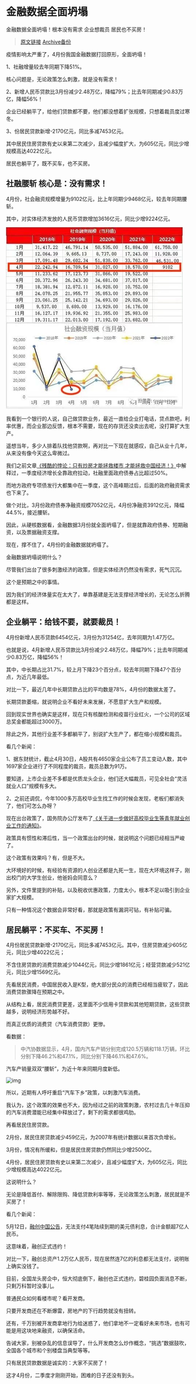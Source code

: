 # 金融数据全面坍塌

金融数据全面坍塌！根本没有需求 企业想裁员 居民也不买房！

> [原文链接](https://mp.weixin.qq.com/s/1BtaWmYtl6usa_jkkbYloA) [Archive备份](https://archive.ph/iqy9p)

疫情影响太严重了，4月份我国金融数据打回原形，全面坍塌！

1、社融增量较去年同期下降51%。

核心问题是，无论政策怎么刺激，就是没有需求！

2、新增人民币贷款比3月份减少2.48万亿，降幅79%；比去年同期减少0.83万亿，降幅56%！

企业已经躺平了，给他们贷款都不要，他们都没想着扩张规模，只想着裁员度过寒冬。

3、份居民贷款新增-2170亿元，同比多减7453亿元。

其中居民住房贷款有史以来第二次减少，且减少幅度扩大，为605亿元，同比少增规模高达4022亿元。

居民也躺平了，既不买车，也不买房。

## 社融腰斩 核心是：没有需求！

4月份，社会融资规模增量为9102亿元，比上年同期少9468亿元，较去年同期腰斩。

其中，对实体经济发放的人民币贷款增加3616亿元，同比少增9224亿元。

![img](imgs/社会融资规模.jpg)

我看到一个银行的人说，自己做贷款业务，最近一直给企业打电话，贷点款吧，利率优惠，而企业那边反馈，根本不需要，现在的存货还没卖出去呢，没打算扩大生产。

遥想当年，多少人排着队找他贷款啊，再对比一下现在就感叹，自己从业十几年，从来没有像今天这么卑微过。

我们之前文章[《残酷的悖论：只有炒房才能拯救楼市 才能拯救中国经济！》](https://www.163.com/dy/article/H4U1LAOR0539HG14.html)中解释过，一季度经济增长全靠政府拉动，社融里面政府债券占比超过50%。

而地方政府专项债发行大都集中在一季度，这个高峰期过后，后面的政府融资需求也下来了。

做个对比，3月份政府债券净融资规模7052亿元，4月份净融资3912亿元，降幅44.5%，接近腰斩。

因此，从硬核数据看，金融数据3月份就全面坍塌了，但是就靠政府债券、短期融资，以及票据融资支撑。

现在，撑不住了，4月份的金融数据就坍塌了。

金融数据坍塌说明什么？

尽管我们出台了很多刺激经济的政策，但是实体经济仍然没有需求，死气沉沉。

这个是预期之中的事情。

因为我们的经济体量实在太大了，单靠基建是无法支撑经济增长的，无论怎么折腾都是这样。

## 企业躺平：给钱不要，就要裁员！

4月份新增人民币贷款6454亿元，3月份为31254亿，去年同期为1.47万亿。

也就是说，4月新增人民币贷款比3月份减少2.48万亿，降幅79%；比去年同期减少0.83万亿，降幅56%！

其中，中长期占比31.7%，较上月下降23个百分点，较去年同期下降47个百分点，为近几年最低。

对比一下，最近几年中长期贷款占比的平均数是78%，4月份的数据太差了。

长期贷款萎缩，就说明企业不看好未来发展，不愿意扩大生产和规模。

回到现实世界也确实是这样，现在只有核酸检测和疫苗行业红火，一个公司的区域总奖金都能超过3000万。

除此之外，其他行业差不多都躺平了，别说扩大生产了，都在缩小规模和裁员。

看几个新闻：

1、据东财统计，截止4月30日，A股共有4650家企业公布了员工变动人数，其中1697家企业进行了不同程度的裁员，裁员总数为91万。

要知道，上市企业差不多都是优质龙头企业，他们还大幅裁员，可见全社会“灵活就业人口”规模有多大。

2、之前还调侃，今年1000多万高校毕业生找工作的时候会发现，老板们都消失了，他们可怎么办呀？

现在出台政策了，国务院办公厅发布了[《关于进一步做好高校毕业生等青年就业创业工作的通知》](http://www.gov.cn/zhengce/content/2022-05/13/content_5690111.htm)。

政策具有惯性和滞后性，当一个政策出台的时候，就说明这个问题已经相当严峻了。

这个政策有效果吗？有，但是不大。

大环境好的时候，有经验有资源的人创业还都是九死一生，现在大环境这样子，刚出校门的大学生创业，他爸妈会同意么？

另外，文件里提到的补贴，以及税收优惠政策，力度太小，根本不足以吸引到企业家扩大规模。

只有一种情况这个数据会非常好看，那就是政策有漏洞可钻，有补贴可骗。

## 居民躺平：不买车、不买房！

4月份居民贷款新增-2170亿元，同比多减7453亿元。其中，住房贷款减少605亿元，同比少增4022亿元；

不含住房贷款的消费贷款减少1044亿元，同比少增1861亿元；经营贷款减少521亿元，同比少增1569亿元。

先看居民消费，中国居民收入是K型，绝大部分民众的消费已经相当疲软了，因此消费贷款骤降在预期之中。

从结构上看，居民消费贷更差，这里面不少信用卡贷款和其他短期贷款，这些贷款越多，说明经济形势越不好。

而真正优质的消费贷（汽车消费贷款）更惨。

看数据：

>中汽协数据显示，4月，国内汽车产销分别完成120.5万辆和118.1万辆，环比分别下降46.2%和47.1%，同比分别下降46.1%和47.6%。

汽车产销量双双“腰斩”，为近十年来同期月度新低。

![img](2022年4月国内汽车市场销量情况.png)

所以，近期有人呼吁重启“汽车下乡”政策，以刺激汽车消费。

我认为，这个政策的效果也不大，因为经过之前的政策刺激，农村过去几十年压抑的汽车消费潜能已经集中释放过了，剩下的需求都很鸡肋。

再看居民住房贷款。

2月份，居民住房贷款减少459亿元，为2007年有统计数据以来首次负增长。

3月份，情况有所缓和，但是居民住房贷款仍然同比少增2500亿。

4月份，居民住房贷款有史以来第二次减少，且减少幅度扩大，为605亿元，同比少增规模高达4022亿元。

这说明什么？

无论是降低首付、解除限购、降低贷款利率等等，无论政策怎么刺激，居民就是不买房了！

看几个新闻：

5月12日，[融创中国公告](https://www.sunac.com.cn/upload/file/2022-05-12/e9968cd3-6f68-47c7-af2a-2a52b9ba43f0.pdf)，无法支付4笔陆续到期的美元债利息，合计金额超7亿人民币。

这意味着，融创正式违约！

对比一下，融创总资产1.2万亿人民币，现在居然连7亿的利息都无法支付，说明账上确实没钱了。

目前，全国龙头房企中，恒大彻底倒下，融创也正式违约，碧桂园负面消息不断，只剩万科暂时没事儿。

普通民众如何看楼市呢？看开发商。

只要开发商还在不断爆雷，房地产的下行趋势就没有扭转。

还有，千万别被开发商拿地行为给迷惑了，他们拿地不一定看好未来市场，也有可能是用这块地来融资，以确保活命。

告诫大家，别被杂乱的信息误导了，什么开发商怎么炒作概念，“挑选”数据鼓吹，全国各个城市和个别楼盘当典型等等。

只有居民贷款数据是诚实的：大家不买房了！

这才4月份，二季度才刚刚开始，困难的日子还没有到头。
